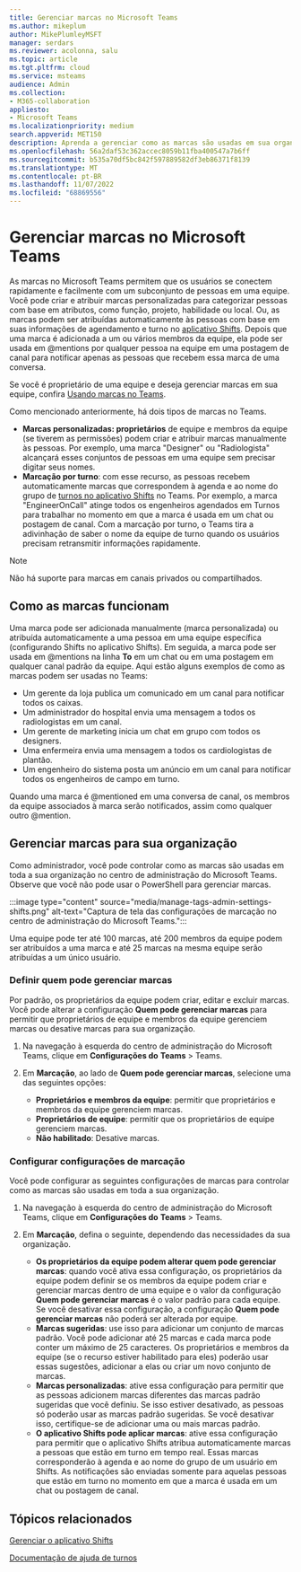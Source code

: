 ```yaml
---
title: Gerenciar marcas no Microsoft Teams
ms.author: mikeplum
author: MikePlumleyMSFT
manager: serdars
ms.reviewer: acolonna, salu
ms.topic: article
ms.tgt.pltfrm: cloud
ms.service: msteams
audience: Admin
ms.collection:
- M365-collaboration
appliesto:
- Microsoft Teams
ms.localizationpriority: medium
search.appverid: MET150
description: Aprenda a gerenciar como as marcas são usadas em sua organização no Microsoft Teams.
ms.openlocfilehash: 56a2daf53c362accec8059b11fba400547a7b6ff
ms.sourcegitcommit: b535a70df5bc842f597889582df3eb86371f8139
ms.translationtype: MT
ms.contentlocale: pt-BR
ms.lasthandoff: 11/07/2022
ms.locfileid: "68869556"
---
```

# <a name="manage-tags-in-microsoft-teams"></a>Gerenciar marcas no Microsoft Teams

As marcas no Microsoft Teams permitem que os usuários se conectem rapidamente e facilmente com um subconjunto de pessoas em uma equipe. Você pode criar e atribuir marcas personalizadas para categorizar pessoas com base em atributos, como função, projeto, habilidade ou local. Ou, as marcas podem ser atribuídas automaticamente às pessoas com base em suas informações de agendamento e turno no [aplicativo Shifts](https://support.microsoft.com/office/get-started-in-shifts-5f3e30d8-1821-4904-be26-c3cd25a497d6). Depois que uma marca é adicionada a um ou vários membros da equipe, ela pode ser usada em @mentions por qualquer pessoa na equipe em uma postagem de canal para notificar apenas as pessoas que recebem essa marca de uma conversa.

Se você é proprietário de uma equipe e deseja gerenciar marcas em sua equipe, confira [Usando marcas no Teams](https://support.office.com/article/using-tags-in-teams-667bd56f-32b8-4118-9a0b-56807c96d91e).

Como mencionado anteriormente, há dois tipos de marcas no Teams.

- **Marcas personalizadas: proprietários** de equipe e membros da equipe (se tiverem as permissões) podem criar e atribuir marcas manualmente às pessoas. Por exemplo, uma marca "Designer" ou "Radiologista" alcançará esses conjuntos de pessoas em uma equipe sem precisar digitar seus nomes.
- **Marcação por turno**: com esse recurso, as pessoas recebem automaticamente marcas que correspondem à agenda e ao nome do grupo de [turnos no aplicativo Shifts](https://support.microsoft.com/office/get-started-in-shifts-5f3e30d8-1821-4904-be26-c3cd25a497d6#bkmk_usetags) no Teams. Por exemplo, a marca "EngineerOnCall" atinge todos os engenheiros agendados em Turnos para trabalhar no momento em que a marca é usada em um chat ou postagem de canal. Com a marcação por turno, o Teams tira a adivinhação de saber o nome da equipe de turno quando os usuários precisam retransmitir informações rapidamente.

> [!NOTE]
> Não há suporte para marcas em canais privados ou compartilhados.

## <a name="how-tags-work"></a>Como as marcas funcionam

Uma marca pode ser adicionada manualmente (marca personalizada) ou atribuída automaticamente a uma pessoa em uma equipe específica (configurando Shifts no aplicativo Shifts). Em seguida, a marca pode ser usada em @mentions na linha **To** em um chat ou em uma postagem em qualquer canal padrão da equipe. Aqui estão alguns exemplos de como as marcas podem ser usadas no Teams:

- Um gerente da loja publica um comunicado em um canal para notificar todos os caixas.
- Um administrador do hospital envia uma mensagem a todos os radiologistas em um canal.
- Um gerente de marketing inicia um chat em grupo com todos os designers.
- Uma enfermeira envia uma mensagem a todos os cardiologistas de plantão.
- Um engenheiro do sistema posta um anúncio em um canal para notificar todos os engenheiros de campo em turno.

Quando uma marca é @mentioned em uma conversa de canal, os membros da equipe associados à marca serão notificados, assim como qualquer outro @mention.

## <a name="manage-tags-for-your-organization"></a>Gerenciar marcas para sua organização

Como administrador, você pode controlar como as marcas são usadas em toda a sua organização no centro de administração do Microsoft Teams. Observe que você não pode usar o PowerShell para gerenciar marcas.

:::image type="content" source="media/manage-tags-admin-settings-shifts.png" alt-text="Captura de tela das configurações de marcação no centro de administração do Microsoft Teams.":::

Uma equipe pode ter até 100 marcas, até 200 membros da equipe podem ser atribuídos a uma marca e até 25 marcas na mesma equipe serão atribuídas a um único usuário.

### <a name="set-who-can-manage-tags"></a>Definir quem pode gerenciar marcas

Por padrão, os proprietários da equipe podem criar, editar e excluir marcas. Você pode alterar a configuração **Quem pode gerenciar marcas** para permitir que proprietários de equipe e membros da equipe gerenciem marcas ou desative marcas para sua organização.

1. Na navegação à esquerda do centro de administração do Microsoft Teams, clique em **Configurações do** **Teams** \> Teams.

2. Em **Marcação**, ao lado de **Quem pode gerenciar marcas**, selecione uma das seguintes opções:

    - **Proprietários e membros da equipe**: permitir que proprietários e membros da equipe gerenciem marcas.
    - **Proprietários de equipe**: permitir que os proprietários de equipe gerenciem marcas.
    - **Não habilitado**: Desative marcas.

### <a name="configure-tagging-settings"></a>Configurar configurações de marcação

Você pode configurar as seguintes configurações de marcas para controlar como as marcas são usadas em toda a sua organização.

1. Na navegação à esquerda do centro de administração do Microsoft Teams, clique em **Configurações do** **Teams** \> Teams.

2. Em **Marcação**, defina o seguinte, dependendo das necessidades da sua organização.

    - **Os proprietários da equipe podem alterar quem pode gerenciar marcas**: quando você ativa essa configuração, os proprietários da equipe podem definir se os membros da equipe podem criar e gerenciar marcas dentro de uma equipe e o valor da configuração **Quem pode gerenciar marcas** é o valor padrão para cada equipe. Se você desativar essa configuração, a configuração **Quem pode gerenciar marcas** não poderá ser alterada por equipe.
    - **Marcas sugeridas**: use isso para adicionar um conjunto de marcas padrão. Você pode adicionar até 25 marcas e cada marca pode conter um máximo de 25 caracteres. Os proprietários e membros da equipe (se o recurso estiver habilitado para eles) poderão usar essas sugestões, adicionar a elas ou criar um novo conjunto de marcas.
    - **Marcas personalizadas**: ative essa configuração para permitir que as pessoas adicionem marcas diferentes das marcas padrão sugeridas que você definiu. Se isso estiver desativado, as pessoas só poderão usar as marcas padrão sugeridas. Se você desativar isso, certifique-se de adicionar uma ou mais marcas padrão.
    - **O aplicativo Shifts pode aplicar marcas**: ative essa configuração para permitir que o aplicativo Shifts atribua automaticamente marcas a pessoas que estão em turno em tempo real. Essas marcas corresponderão à agenda e ao nome do grupo de um usuário em Shifts. As notificações são enviadas somente para aquelas pessoas que estão em turno no momento em que a marca é usada em um chat ou postagem de canal.

## <a name="related-topics"></a>Tópicos relacionados

[Gerenciar o aplicativo Shifts](expand-teams-across-your-org/shifts/manage-the-shifts-app-for-your-organization-in-teams.md)

[Documentação de ajuda de turnos](https://support.microsoft.com/office/apps-and-services-cc1fba57-9900-4634-8306-2360a40c665b)
